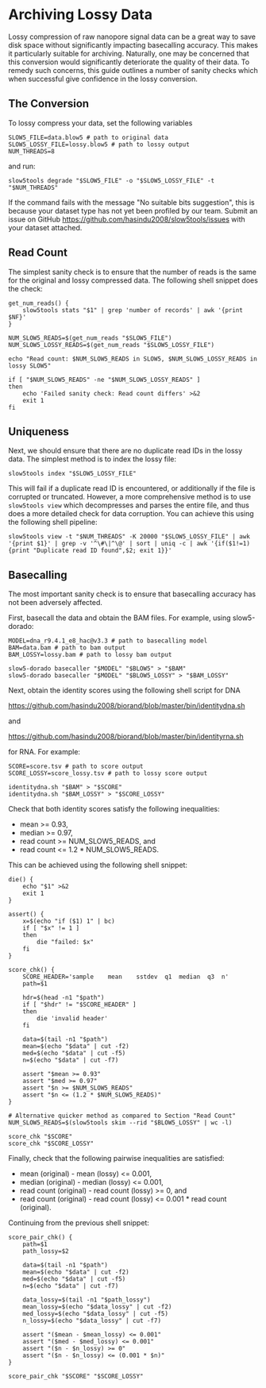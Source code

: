 Archiving Lossy Data
====================

Lossy compression of raw nanopore signal data can be a great way to save disk
space without significantly impacting basecalling accuracy. This makes it
particularly suitable for archiving. Naturally, one may be concerned that this
conversion would significantly deteriorate the quality of their data. To remedy
such concerns, this guide outlines a number of sanity checks which when
successful give confidence in the lossy conversion.

The Conversion
--------------
To lossy compress your data, set the following variables

	SLOW5_FILE=data.blow5 # path to original data
	SLOW5_LOSSY_FILE=lossy.blow5 # path to lossy output
	NUM_THREADS=8

and run:

	slow5tools degrade "$SLOW5_FILE" -o "$SLOW5_LOSSY_FILE" -t "$NUM_THREADS"

If the command fails with the message "No suitable bits suggestion", this is
because your dataset type has not yet been profiled by our team. Submit an issue
on GitHub <https://github.com/hasindu2008/slow5tools/issues> with your dataset
attached.

Read Count
----------
The simplest sanity check is to ensure that the number of reads is the same for
the original and lossy compressed data. The following shell snippet does the
check:

	get_num_reads() {
		slow5tools stats "$1" | grep 'number of records' | awk '{print $NF}'
	}

	NUM_SLOW5_READS=$(get_num_reads "$SLOW5_FILE")
	NUM_SLOW5_LOSSY_READS=$(get_num_reads "$SLOW5_LOSSY_FILE")

	echo "Read count: $NUM_SLOW5_READS in SLOW5, $NUM_SLOW5_LOSSY_READS in lossy SLOW5"

	if [ "$NUM_SLOW5_READS" -ne "$NUM_SLOW5_LOSSY_READS" ]
	then
		echo 'Failed sanity check: Read count differs' >&2
		exit 1
	fi

Uniqueness
----------
Next, we should ensure that there are no duplicate read IDs in the lossy data.
The simplest method is to index the lossy file:

	slow5tools index "$SLOW5_LOSSY_FILE"

This will fail if a duplicate read ID is encountered, or additionally if the file
is corrupted or truncated. However, a more comprehensive method is to use `slow5tools
view` which decompresses and parses the entire file, and thus does a more
detailed check for data corruption. You can achieve this using the following
shell pipeline:

	slow5tools view -t "$NUM_THREADS" -K 20000 "$SLOW5_LOSSY_FILE" | awk '{print $1}' | grep -v '^\#\|^\@' | sort | uniq -c | awk '{if($1!=1){print "Duplicate read ID found",$2; exit 1}}'

Basecalling
-----------
The most important sanity check is to ensure that basecalling accuracy has not
been adversely affected.

First, basecall the data and obtain the BAM files. For example, using
slow5-dorado:

	MODEL=dna_r9.4.1_e8_hac@v3.3 # path to basecalling model
	BAM=data.bam # path to bam output
	BAM_LOSSY=lossy.bam # path to lossy bam output

	slow5-dorado basecaller "$MODEL" "$BLOW5" > "$BAM"
	slow5-dorado basecaller "$MODEL" "$BLOW5_LOSSY" > "$BAM_LOSSY"

Next, obtain the identity scores using the following shell script for DNA

<https://github.com/hasindu2008/biorand/blob/master/bin/identitydna.sh>

and

<https://github.com/hasindu2008/biorand/blob/master/bin/identityrna.sh>

for RNA. For example:

	SCORE=score.tsv # path to score output
	SCORE_LOSSY=score_lossy.tsv # path to lossy score output

	identitydna.sh "$BAM" > "$SCORE"
	identitydna.sh "$BAM_LOSSY" > "$SCORE_LOSSY"

Check that both identity scores satisfy the following inequalities:

- mean >= 0.93,
- median >= 0.97,
- read count >= NUM_SLOW5_READS, and
- read count <= 1.2 * NUM_SLOW5_READS.

This can be achieved using the following shell snippet:

	die() {
		echo "$1" >&2
		exit 1
	}

	assert() {
		x=$(echo "if ($1) 1" | bc)
		if [ "$x" != 1 ]
		then
			die "failed: $x"
		fi
	}

	score_chk() {
		SCORE_HEADER='sample	mean	sstdev	q1	median	q3	n'
		path=$1

		hdr=$(head -n1 "$path")
		if [ "$hdr" != "$SCORE_HEADER" ]
		then
			die 'invalid header'
		fi

		data=$(tail -n1 "$path")
		mean=$(echo "$data" | cut -f2)
		med=$(echo "$data" | cut -f5)
		n=$(echo "$data" | cut -f7)

		assert "$mean >= 0.93"
		assert "$med >= 0.97"
		assert "$n >= $NUM_SLOW5_READS"
		assert "$n <= (1.2 * $NUM_SLOW5_READS)"
	}

	# Alternative quicker method as compared to Section "Read Count"
	NUM_SLOW5_READS=$(slow5tools skim --rid "$BLOW5_LOSSY" | wc -l)

	score_chk "$SCORE"
	score_chk "$SCORE_LOSSY"

Finally, check that the following pairwise inequalities are satisfied:

- mean (original) - mean (lossy) <= 0.001,
- median (original) - median (lossy) <= 0.001,
- read count (original) - read count (lossy) >= 0, and
- read count (original) - read count (lossy) <= 0.001 * read count (original).

Continuing from the previous shell snippet:

	score_pair_chk() {
		path=$1
		path_lossy=$2

		data=$(tail -n1 "$path")
		mean=$(echo "$data" | cut -f2)
		med=$(echo "$data" | cut -f5)
		n=$(echo "$data" | cut -f7)

		data_lossy=$(tail -n1 "$path_lossy")
		mean_lossy=$(echo "$data_lossy" | cut -f2)
		med_lossy=$(echo "$data_lossy" | cut -f5)
		n_lossy=$(echo "$data_lossy" | cut -f7)

		assert "($mean - $mean_lossy) <= 0.001"
		assert "($med - $med_lossy) <= 0.001"
		assert "($n - $n_lossy) >= 0"
		assert "($n - $n_lossy) <= (0.001 * $n)"
	}

	score_pair_chk "$SCORE" "$SCORE_LOSSY"
